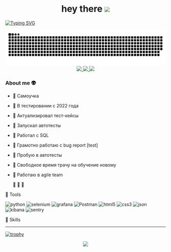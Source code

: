 <div id="header" align="center">
<h1>
  hey there
  <img src="https://media.giphy.com/media/v1.Y2lkPTc5MGI3NjExYnhubG0wcmttZG53eDZyOHZydzd5bHQ3ZHh0eHhiMm1kOGxoNW1laCZlcD12MV9pbnRlcm5hbF9naWZfYnlfaWQmY3Q9cw/l4FGIp6PDxcuJbvdC/giphy.gif" width="50px"/>
</h1>
</div>

[![Typing SVG](https://readme-typing-svg.demolab.com?font=Fira+Code&weight=600&size=30&duration=6000&pause=1000&color=0FA408&background=FFFFFF00&center=true&repeat=false&random=true&width=1000&lines=I'm+QA+Engeneer)](https://git.io/typing-svg)

<picture>
  <source media="(prefers-color-scheme: dark)" srcset="https://raw.githubusercontent.com/platane/platane/output/github-contribution-grid-snake-dark.svg">
  <source media="(prefers-color-scheme: light)" srcset="https://raw.githubusercontent.com/platane/platane/output/github-contribution-grid-snake.svg">
  <img alt="github contribution grid snake animation" src="https://raw.githubusercontent.com/platane/platane/output/github-contribution-grid-snake.svg">
</picture>


<div id="badges"align="center">
  <a href="https://t.me/kapputan">
    <img src="https://img.shields.io/badge/Telegram-blue?logo=Telegram&logoColor=white&style=for-the-badge"/>
  </a>
  <a href="https://vk.com/manfuckyou">
    <img src="https://img.shields.io/badge/VK-blue?logo=VK&logoColor=white&style=for-the-badge"/>
  </a>
  <a href="your-twitter-URL">
    <img src="https://img.shields.io/badge/web-green?logo=web&logoColor=white&style=for-the-badge"/>
  </a>
</div>

### About me :alien:
- :green_heart: Самоучка
- :green_heart: В тестировании с 2022 года
- :green_heart: Актуализировал тест-кейсы
- :green_heart: Запускал автотесты
- :green_heart: Работал с SQL
- :green_heart: Грамотно работаю с bug report [test]
- :green_heart: Пробую в автотесты
- :green_heart: Свободное время трачу на обучение новому
- :green_heart: Работаю в agile team

  :speak_no_evil: :hear_no_evil: :see_no_evil:
  
:pushpin: Tools

![python](https://img.shields.io/badge/-python-000010?style=for-the-badge&logo=python) ![selenium](https://img.shields.io/badge/-selenium-000010?style=for-the-badge&logo=selenium) ![grafana](https://img.shields.io/badge/-grafana-000010?style=for-the-badge&logo=grafana) ![Postman](https://img.shields.io/badge/-Postman-000010?style=for-the-badge&logo=postman) ![html5](https://img.shields.io/badge/-html5-000010?style=for-the-badge&logo=html5) ![css3](https://img.shields.io/badge/-css3-000010?style=for-the-badge&logo=css3) ![json](https://img.shields.io/badge/-json-000010?style=for-the-badge&logo=json) ![kibana](https://img.shields.io/badge/-kibana-000010?style=for-the-badge&logo=kibana) ![sentry](https://img.shields.io/badge/-sentry-000010?style=for-the-badge&logo=sentry)


:pushpin: Skills


___________________________________________________________________________________________________________________________________________________________________________________________________________________________

[![trophy](https://github-profile-trophy.vercel.app/?username=kapuutan&theme=algolia)](https://github.com/kapputan/github-profile-trophy)



<div id="header" align="center">
  <img src="https://media.giphy.com/media/v1.Y2lkPTc5MGI3NjExdW84b2I4OXhib3BvaGNmdHN2cmVsM2FzMHBybWhjcTl4NndxMTByNSZlcD12MV9pbnRlcm5hbF9naWZfYnlfaWQmY3Q9cw/XkHwQ0L0CC9VcUqB8m/giphy.gif" width="500"/>
</div>
